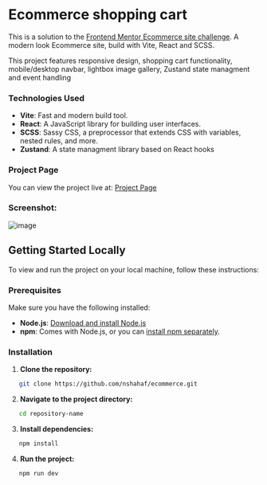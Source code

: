# Ecommerce shopping cart

This is a solution to the [Frontend Mentor Ecommerce site challenge](https://www.frontendmentor.io/challenges/ecommerce-product-page-UPsZ9MJp6). 
A modern look Ecommerce site, build with Vite, React and SCSS. 

This project features 
responsive design, shopping cart functionality, mobile/desktop navbar, lightbox image gallery, Zustand state managment and event handling

### Technologies Used

- **Vite**: Fast and modern build tool.
- **React**: A JavaScript library for building user interfaces.
- **SCSS**: Sassy CSS, a preprocessor that extends CSS with variables, nested rules, and more.
- **Zustand**: A state managment library based on React hooks

### Project Page

You can view the project live at: [Project Page](https://nshahaf.github.io/ecommerce/)

### Screenshot:
![image](https://github.com/user-attachments/assets/b2f1d45c-e16c-4704-acb1-732eb6c12b4b)

## Getting Started Locally

To view and run the project on your local machine, follow these instructions:

### Prerequisites

Make sure you have the following installed:

- **Node.js**: [Download and install Node.js](https://nodejs.org/)
- **npm**: Comes with Node.js, or you can [install npm separately](https://www.npmjs.com/get-npm).

### Installation

1. **Clone the repository:**

```bash
   git clone https://github.com/nshahaf/ecommerce.git
```

2. **Navigate to the project directory:**

```bash
   cd repository-name
```

3. **Install dependencies:**

```bash
   npm install
```

4. **Run the project:**

```bash
   npm run dev
```
